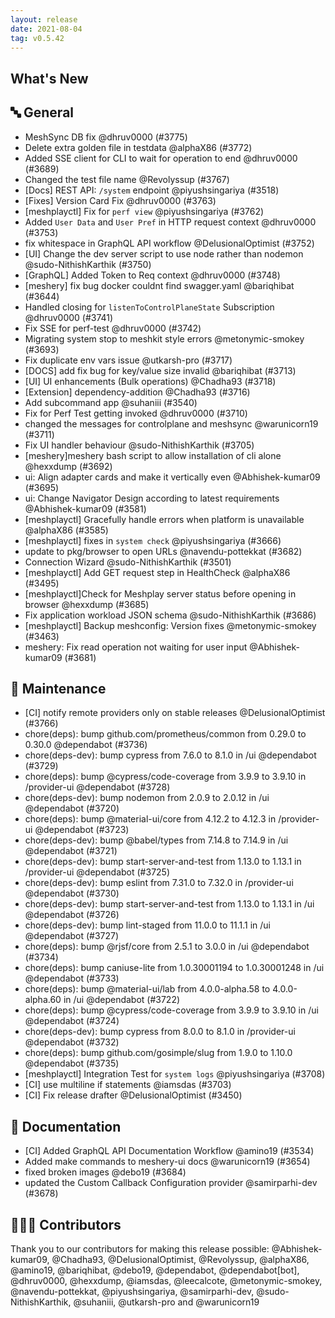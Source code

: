 ```yaml
---
layout: release
date: 2021-08-04
tag: v0.5.42
---
```


## What's New
## 🔤 General
- MeshSync DB fix @dhruv0000 (#3775)
- Delete extra golden file in testdata @alphaX86 (#3772)
- Added SSE client for CLI to wait for operation to end @dhruv0000 (#3689)
- Changed the test file name @Revolyssup (#3767)
- [Docs] REST API: `/system` endpoint @piyushsingariya (#3518)
- [Fixes] Version Card Fix @dhruv0000 (#3763)
- [meshplayctl] Fix for `perf view` @piyushsingariya (#3762)
- Added `User Data` and `User Pref` in HTTP request context @dhruv0000 (#3753)
- fix whitespace in GraphQL API workflow @DelusionalOptimist (#3752)
- [UI] Change the dev server script to use node rather than nodemon @sudo-NithishKarthik (#3750)
- [GraphQL] Added Token to Req context @dhruv0000 (#3748)
- [meshery] fix bug docker couldnt find swagger.yaml @bariqhibat (#3644)
- Handled closing for `listenToControlPlaneState` Subscription @dhruv0000 (#3741)
- Fix SSE for perf-test @dhruv0000 (#3742)
- Migrating system stop to meshkit style errors @metonymic-smokey (#3693)
- Fix duplicate env vars issue @utkarsh-pro (#3717)
- [DOCS] add fix bug for key/value size invalid  @bariqhibat (#3713)
- [UI] UI enhancements (Bulk operations) @Chadha93 (#3718)
- [Extension] dependency-addition @Chadha93 (#3716)
- Add subcommand app @suhaniii (#3540)
- Fix for Perf Test getting invoked @dhruv0000 (#3710)
- changed the messages for controlplane and meshsync @warunicorn19 (#3711)
- Fix UI handler behaviour @sudo-NithishKarthik (#3705)
- [meshery]meshery bash script to allow installation of cli alone @hexxdump (#3692)
- ui: Align adapter cards and make it vertically even @Abhishek-kumar09 (#3695)
- ui: Change Navigator Design according to latest requirements @Abhishek-kumar09 (#3581)
- [meshplayctl] Gracefully handle errors when platform is unavailable @alphaX86 (#3585)
- [meshplayctl] fixes in `system check` @piyushsingariya (#3666)
- update to pkg/browser to open URLs @navendu-pottekkat (#3682)
- Connection Wizard @sudo-NithishKarthik (#3501)
- [meshplayctl] Add GET request step in HealthCheck @alphaX86 (#3495)
- [meshplayctl]Check for Meshplay server status before opening in browser @hexxdump (#3685)
- Fix application workload JSON schema @sudo-NithishKarthik (#3686)
- [meshplayctl] Backup meshconfig: Version fixes @metonymic-smokey (#3463)
- meshery: Fix read operation not waiting for user input @Abhishek-kumar09 (#3681)

## 🧰 Maintenance

- [CI] notify remote providers only on stable releases  @DelusionalOptimist (#3766)
- chore(deps): bump github.com/prometheus/common from 0.29.0 to 0.30.0 @dependabot (#3736)
- chore(deps-dev): bump cypress from 7.6.0 to 8.1.0 in /ui @dependabot (#3729)
- chore(deps): bump @cypress/code-coverage from 3.9.9 to 3.9.10 in /provider-ui @dependabot (#3728)
- chore(deps-dev): bump nodemon from 2.0.9 to 2.0.12 in /ui @dependabot (#3720)
- chore(deps): bump @material-ui/core from 4.12.2 to 4.12.3 in /provider-ui @dependabot (#3723)
- chore(deps-dev): bump @babel/types from 7.14.8 to 7.14.9 in /ui @dependabot (#3721)
- chore(deps-dev): bump start-server-and-test from 1.13.0 to 1.13.1 in /provider-ui @dependabot (#3725)
- chore(deps-dev): bump eslint from 7.31.0 to 7.32.0 in /provider-ui @dependabot (#3730)
- chore(deps-dev): bump start-server-and-test from 1.13.0 to 1.13.1 in /ui @dependabot (#3726)
- chore(deps-dev): bump lint-staged from 11.0.0 to 11.1.1 in /ui @dependabot (#3727)
- chore(deps): bump @rjsf/core from 2.5.1 to 3.0.0 in /ui @dependabot (#3734)
- chore(deps): bump caniuse-lite from 1.0.30001194 to 1.0.30001248 in /ui @dependabot (#3733)
- chore(deps): bump @material-ui/lab from 4.0.0-alpha.58 to 4.0.0-alpha.60 in /ui @dependabot (#3722)
- chore(deps): bump @cypress/code-coverage from 3.9.9 to 3.9.10 in /ui @dependabot (#3724)
- chore(deps-dev): bump cypress from 8.0.0 to 8.1.0 in /provider-ui @dependabot (#3732)
- chore(deps): bump github.com/gosimple/slug from 1.9.0 to 1.10.0 @dependabot (#3735)
- [meshplayctl] Integration Test for `system logs` @piyushsingariya (#3708)
- [CI] use multiline if statements @iamsdas (#3703)
- [CI] Fix release drafter @DelusionalOptimist (#3450)

## 📖 Documentation

- [CI] Added GraphQL API Documentation Workflow @amino19 (#3534)
- Added make commands to meshery-ui docs @warunicorn19 (#3654)
- fixed broken images @debo19 (#3684)
- updated the Custom Callback Configuration provider @samirparhi-dev (#3678)

## 👨🏽‍💻 Contributors

Thank you to our contributors for making this release possible:
@Abhishek-kumar09, @Chadha93, @DelusionalOptimist, @Revolyssup, @alphaX86, @amino19, @bariqhibat, @debo19, @dependabot, @dependabot[bot], @dhruv0000, @hexxdump, @iamsdas, @leecalcote, @metonymic-smokey, @navendu-pottekkat, @piyushsingariya, @samirparhi-dev, @sudo-NithishKarthik, @suhaniii, @utkarsh-pro and @warunicorn19
